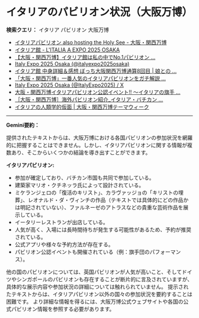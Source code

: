 # イタリアのパビリオン状況（大阪万博）

**検索クエリ：** イタリア パビリオン 大阪万博

- [イタリアパビリオン also hosting the Holy See - 大阪・関西万博](https://www.expo2025.or.jp/official-participant/italy/)
- [イタリア館 - L'ITALIA A EXPO 2025 OSAKA](https://www.italyexpo2025osaka.it/ja/itariaguan)
- [【大阪・関西万博】イタリア館は私の中でNo.1パビリオン ...](https://yukonosuke.com/entry/osaka_banpaku_italy)
- [Italy Expo 2025 Osaka (@italyexpo2025osaka)](https://www.instagram.com/italyexpo2025osaka/?hl=ja)
- [イタリア館 中身詳細＆感想 ぼっち大阪関西万博通算8回目 | 娘との ...](https://ameblo.jp/wakochi0316/entry-12905719318.html)
- [「大阪・関西万博」一番人気のイタリアパビリオンをガチ解説 ...](https://lovewalker.jp/elem/000/004/268/4268276/)
- [Italy Expo 2025 Osaka (@ItalyExpo2025) / X](https://x.com/italyexpo2025)
- [大阪・関西万博イタリアパビリオン公認イベント!! ～イタリアの旗手 ...](https://prtimes.jp/main/html/rd/p/000000010.000099144.html)
- [［大阪・関西万博］海外パビリオン紹介_イタリア・バチカン ...](https://mag.tecture.jp/culture/20250604-128331/)
- [イタリアの人類学的仮面 | 大阪・関西万博テーマウィーク](https://theme-weeks.expo2025.or.jp/program/detail/6814be357866f.html)


---

**Gemini要約：**

提供されたテキストからは、大阪万博における各国パビリオンの参加状況を網羅的に把握することはできません。しかし、イタリアパビリオンに関する情報が複数あり、そこからいくつかの結論を導き出すことができます。

**イタリアパビリオン:**

* 参加が確定しており、バチカン市国も共同で参加している。
* 建築家マリオ・クチネッラ氏によって設計されている。
* ミケランジェロの「復活のキリスト」、カラヴァッジョの「キリストの埋葬」、レオナルド・ダ・ヴィンチの作品（テキストでは具体的にどの作品かは明記されていない）、ファルネーゼのアトラスなどの貴重な芸術作品を展示している。
* イータリーレストランが出店している。
* 人気が高く、入場には長時間待ちが発生する可能性があるため、予約が推奨されている。
* 公式アプリや様々な予約方法が存在する。
* パビリオン公認イベントも開催されている（例：旗手団のパフォーマンス）。

他の国のパビリオンについては、英国パビリオンが人気が高いこと、そしてドイツやシンガポールのパビリオンも存在することが断片的に言及されていますが、具体的な展示内容や参加状況の詳細については触れられていません。  提示されたテキストからは、イタリアパビリオン以外の国々の参加状況を要約することは困難です。  より詳細な情報を得るには、大阪万博公式ウェブサイトや各国の公式パビリオン情報を参照する必要があります。

